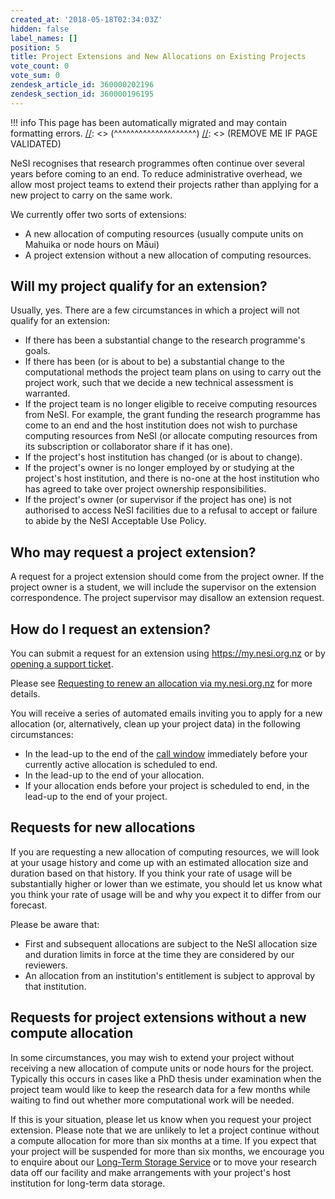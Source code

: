 ```yaml
---
created_at: '2018-05-18T02:34:03Z'
hidden: false
label_names: []
position: 5
title: Project Extensions and New Allocations on Existing Projects
vote_count: 0
vote_sum: 0
zendesk_article_id: 360000202196
zendesk_section_id: 360000196195
---
```




[//]: <> (REMOVE ME IF PAGE VALIDATED)
[//]: <> (vvvvvvvvvvvvvvvvvvvv)
!!! info
    This page has been automatically migrated and may contain formatting errors.
[//]: <> (^^^^^^^^^^^^^^^^^^^^)
[//]: <> (REMOVE ME IF PAGE VALIDATED)

NeSI recognises that research programmes often continue over several
years before coming to an end. To reduce administrative overhead, we
allow most project teams to extend their projects rather than applying
for a new project to carry on the same work.

We currently offer two sorts of extensions:

-   A new allocation of computing resources (usually compute units on
    Mahuika or node hours on Māui)
-   A project extension without a new allocation of computing resources.

## Will my project qualify for an extension?

Usually, yes. There are a few circumstances in which a project will not
qualify for an extension:

-   If there has been a substantial change to the research programme's
    goals.
-   If there has been (or is about to be) a substantial change to the
    computational methods the project team plans on using to carry out
    the project work, such that we decide a new technical assessment is
    warranted.
-   If the project team is no longer eligible to receive computing
    resources from NeSI. For example, the grant funding the research
    programme has come to an end and the host institution does not wish
    to purchase computing resources from NeSI (or allocate computing
    resources from its subscription or collaborator share if it has
    one).
-   If the project's host institution has changed (or is about to
    change).
-   If the project's owner is no longer employed by or studying at the
    project's host institution, and there is no-one at the host
    institution who has agreed to take over project ownership
    responsibilities.
-   If the project's owner (or supervisor if the project has one) is not
    authorised to access NeSI facilities due to a refusal to accept or
    failure to abide by the NeSI Acceptable Use Policy.

## Who may request a project extension?

A request for a project extension should come from the project owner. If
the project owner is a student, we will include the supervisor on the
extension correspondence. The project supervisor may disallow an
extension request.

## How do I request an extension?

You can submit a request for an extension using <https://my.nesi.org.nz>
or by [opening a support
ticket](https://support.nesi.org.nz/hc/requests/new).

Please see [Requesting to renew an allocation via
my.nesi.org.nz](https://support.nesi.org.nz/hc/en-gb/articles/4600222769295)
for more details.

You will receive a series of automated emails inviting you to apply for
a new allocation (or, alternatively, clean up your project data) in the
following circumstances:

-   In the lead-up to the end of the [call
    window](https://www.nesi.org.nz/news/2018/04/new-application-process-merit-postgraduate-allocations)
    immediately before your currently active allocation is scheduled to
    end.
-   In the lead-up to the end of your allocation.
-   If your allocation ends before your project is scheduled to end, in
    the lead-up to the end of your project.

## Requests for new allocations

If you are requesting a new allocation of computing resources, we will
look at your usage history and come up with an estimated allocation size
and duration based on that history. If you think your rate of usage will
be substantially higher or lower than we estimate, you should let us
know what you think your rate of usage will be and why you expect it to
differ from our forecast.

Please be aware that:

-   First and subsequent allocations are subject to the NeSI allocation
    size and duration limits in force at the time they are considered by
    our reviewers.
-   An allocation from an institution's entitlement is subject to
    approval by that institution.

## Requests for project extensions without a new compute allocation

In some circumstances, you may wish to extend your project without
receiving a new allocation of compute units or node hours for the
project. Typically this occurs in cases like a PhD thesis under
examination when the project team would like to keep the research data
for a few months while waiting to find out whether more computational
work will be needed.

If this is your situation, please let us know when you request your
project extension. Please note that we are unlikely to let a project
continue without a compute allocation for more than six months at a
time. If you expect that your project will be suspended for more than
six months, we encourage you to enquire about our [Long-Term Storage
Service](https://support.nesi.org.nz/hc/en-gb/articles/360001169956) or
to move your research data off our facility and make arrangements with
your project's host institution for long-term data storage.

 
